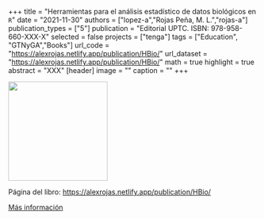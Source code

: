 +++
title = "Herramientas para el análisis estadístico de datos biológicos en `R`"
date = "2021-11-30"
authors = ["lopez-a","Rojas Peña, M. L.","rojas-a"]
publication_types = ["5"]
publication = "Editorial UPTC. ISBN: 978-958-660-XXX-X"
selected = false
projects = ["tenga"]
tags = ["Education", "GTNyGA","Books"]
url_code = "https://alexrojas.netlify.app/publication/HBio/"
url_dataset = "https://alexrojas.netlify.app/publication/HBio/"
math = true
highlight = true
abstract = "XXX"
[header]
image = ""
caption = ""
+++

<img src="https://simehbucket.s3.amazonaws.com/images/7a665c7977e7b9df2eee119f35d5bef9-medium.jpg" width=200>

Página del libro: https://alexrojas.netlify.app/publication/HBio/

[Más información](https://editorial.uptc.edu.co/)
